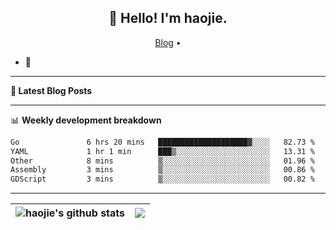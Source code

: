 <h2 align="center">👋 Hello! I'm haojie.</h2>
<p align="center">
  <a href="https://aoyouer.com">Blog</a> •
</p>


- 🔭 


-------

**📝 Latest Blog Posts**


-------

📊 **Weekly development breakdown**
<!--START_SECTION:waka-->

```txt
Go               6 hrs 20 mins   ████████████████████▓░░░░   82.73 %
YAML             1 hr 1 min      ███▒░░░░░░░░░░░░░░░░░░░░░   13.31 %
Other            8 mins          ▒░░░░░░░░░░░░░░░░░░░░░░░░   01.96 %
Assembly         3 mins          ▒░░░░░░░░░░░░░░░░░░░░░░░░   00.86 %
GDScript         3 mins          ▒░░░░░░░░░░░░░░░░░░░░░░░░   00.82 %
```

<!--END_SECTION:waka-->

-------



| <img align="center" src="https://github-readme-stats.vercel.app/api?username=haojie06&show_icons=true&theme=graywhite&show_icons=true&count_private=true&include_all_commits=true&hide_border=true" alt="haojie's github stats" /> | <img align="center" src="https://github-readme-stats.vercel.app/api/top-langs/?username=haojie06&layout=compact&theme=graywhite&hide_border=true&hide=css,html" /> |
| ------------- | ------------- |


